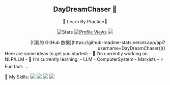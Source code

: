 <div align="center">

## DayDreamChaser 👋
🌟 Learn By Practice🌟 

![Stars](https://img.shields.io/github/stars/DayDreamChaser?affiliations=OWNER%2CCOLLABORATOR&label=Stars)
[![Profile Views](https://komarev.com/ghpvc/?username=DayDreamChaser&color=green)](https://github.com/DayDreamChaser)
![](https://hit.yhype.me/github/profile?user_id=25005856)
</div>

<div align="right">
[![我的 GitHub 数据](https://github-readme-stats.vercel.app/api?username=DayDreamChaser)]()
</div>
Here are some ideas to get you started:
- 🔭 I’m currently working on NLP/LLM
- 🌱 I’m currently learning: 
  - LLM
  - ComputerSystem
  - Marxists
- ⚡ Fun fact: ...


🌟 My Skills:
![](https://img.shields.io/badge/-Python-3e74a2?style=flat-square&logo=Python&logoColor=fff)
![](https://img.shields.io/badge/-C++-ae3a62?style=flat-square&logo=cplusplus&logoColor=fff)
![](https://img.shields.io/badge/-NumPy-5974c9?style=flat-square&logo=NumPy&logoColor=fff)
![](https://img.shields.io/badge/-PyTorch-d6543c?style=flat-square&logo=PyTorch&logoColor=fff)
<br />


